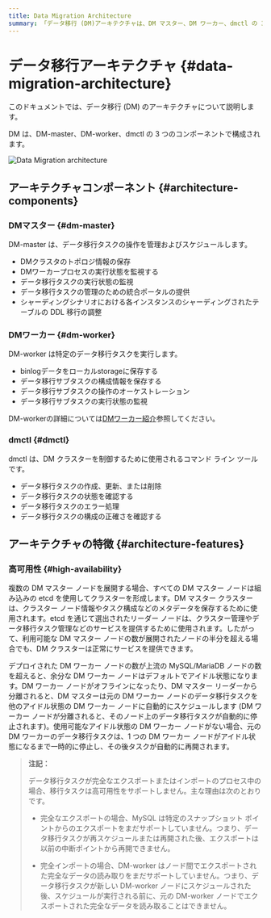 ```yaml
---
title: Data Migration Architecture
summary: 「データ移行 (DM)アーキテクチャは、DM マスター、DM ワーカー、dmctl の 3 つのコンポーネントで構成されています。DM マスターはデータ移行タスクを管理し、DM ワーカーは特定のタスクを実行し、dmctl はクラスター制御用のコマンド ライン ツールです。高可用性は、複数の DM マスター ノードと自動タスク スケジューリングによって実現されます。完全なエクスポートおよびインポート タスクは、MySQL と DM ワーカーの制限により、高可用性をサポートしていません。」
---
```


# データ移行アーキテクチャ {#data-migration-architecture}

このドキュメントでは、データ移行 (DM) のアーキテクチャについて説明します。

DM は、DM-master、DM-worker、dmctl の 3 つのコンポーネントで構成されます。

![Data Migration architecture](https://download.pingcap.com/images/docs/dm/dm-architecture-2.0.png)

## アーキテクチャコンポーネント {#architecture-components}

### DMマスター {#dm-master}

DM-master は、データ移行タスクの操作を管理およびスケジュールします。

-   DMクラスタのトポロジ情報の保存
-   DMワーカープロセスの実行状態を監視する
-   データ移行タスクの実行状態の監視
-   データ移行タスクの管理のための統合ポータルの提供
-   シャーディングシナリオにおける各インスタンスのシャーディングされたテーブルの DDL 移行の調整

### DMワーカー {#dm-worker}

DM-worker は特定のデータ移行タスクを実行します。

-   binlogデータをローカルstorageに保存する
-   データ移行サブタスクの構成情報を保存する
-   データ移行サブタスクの操作のオーケストレーション
-   データ移行サブタスクの実行状態の監視

DM-workerの詳細については[DMワーカー紹介](/dm/dm-worker-intro.md)参照してください。

### dmctl {#dmctl}

dmctl は、DM クラスターを制御するために使用されるコマンド ライン ツールです。

-   データ移行タスクの作成、更新、または削除
-   データ移行タスクの状態を確認する
-   データ移行タスクのエラー処理
-   データ移行タスクの構成の正確さを確認する

## アーキテクチャの特徴 {#architecture-features}

### 高可用性 {#high-availability}

複数の DM マスター ノードを展開する場合、すべての DM マスター ノードは組み込みの etcd を使用してクラスターを形成します。DM マスター クラスターは、クラスター ノード情報やタスク構成などのメタデータを保存するために使用されます。etcd を通じて選出されたリーダー ノードは、クラスター管理やデータ移行タスク管理などのサービスを提供するために使用されます。したがって、利用可能な DM マスター ノードの数が展開されたノードの半分を超える場合でも、DM クラスターは正常にサービスを提供できます。

デプロイされた DM ワーカー ノードの数が上流の MySQL/MariaDB ノードの数を超えると、余分な DM ワーカー ノードはデフォルトでアイドル状態になります。DM ワーカー ノードがオフラインになったり、DM マスター リーダーから分離されると、DM マスターは元の DM ワーカー ノードのデータ移行タスクを他のアイドル状態の DM ワーカー ノードに自動的にスケジュールします (DM ワーカー ノードが分離されると、そのノード上のデータ移行タスクが自動的に停止されます)。使用可能なアイドル状態の DM ワーカー ノードがない場合、元の DM ワーカーのデータ移行タスクは、1 つの DM ワーカー ノードがアイドル状態になるまで一時的に停止し、その後タスクが自動的に再開されます。

> **注記：**
>
> データ移行タスクが完全なエクスポートまたはインポートのプロセス中の場合、移行タスクは高可用性をサポートしません。主な理由は次のとおりです。
>
> -   完全なエクスポートの場合、MySQL は特定のスナップショット ポイントからのエクスポートをまだサポートしていません。つまり、データ移行タスクが再スケジュールまたは再開された後、エクスポートは以前の中断ポイントから再開できません。
>
> -   完全インポートの場合、DM-worker はノード間でエクスポートされた完全なデータの読み取りをまだサポートしていません。つまり、データ移行タスクが新しい DM-worker ノードにスケジュールされた後、スケジュールが実行される前に、元の DM-worker ノードでエクスポートされた完全なデータを読み取ることはできません。
